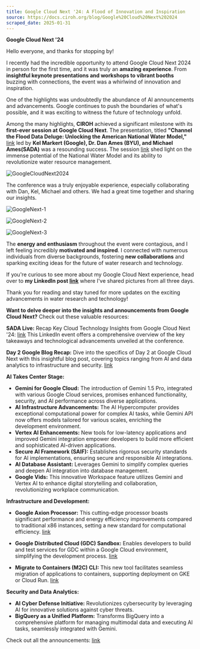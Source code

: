 ```yaml
---
title: Google Cloud Next '24: A Flood of Innovation and Inspiration
source: https://docs.ciroh.org/blog/Google%20Cloud%20Next%202024
scraped_date: 2025-01-31
---
```


**Google Cloud Next '24**

Hello everyone, and thanks for stopping by!

I recently had the incredible opportunity to attend Google Cloud Next 2024 in person for the first time, and it was truly an **amazing experience**. From **insightful keynote presentations and workshops to vibrant booths** buzzing with connections, the event was a whirlwind of innovation and inspiration.

One of the highlights was undoubtedly the abundance of AI announcements and advancements. Google continues to push the boundaries of what's possible, and it was exciting to witness the future of technology unfold.

Among the many highlights, **CIROH** achieved a significant milestone with its **first-ever session at Google Cloud Next**. The presentation, titled **"Channel the Flood Data Deluge: Unlocking the American National Water Model,"** [link](https://cloud.withgoogle.com/next/session-library?session=DEV209&utm_source=copylink&utm_medium=unpaidsoc&utm_campaign=FY24-Q2-global-ENDM33-physicalevent-er-next-2024-mc&utm_content=next-homepage-social-share&utm_term=-#all%3E) led by **Kel Markert (Google), Dr. Dan Ames (BYU), and Michael Ames(SADA)** was a resounding success. The session [link](https://assets.swoogo.com/uploads/3771985-6615e3b5da2cf.pdf) shed light on the immense potential of the National Water Model and its ability to revolutionize water resource management.

![GoogleCloudNext2024](https://docs.ciroh.org/img/blog/2024-04-gcn/GoogleCloudNext2024.png)

The conference was a truly enjoyable experience, especially collaborating with Dan, Kel, Michael and others. We had a great time together and sharing our insights.

![GoogleNext-1](https://docs.ciroh.org/img/blog/2024-04-gcn/googlenext-1.jpeg)

![GoogleNext-2](https://docs.ciroh.org/img/blog/2024-04-gcn/googlenext-2.jpeg)

![GoogleNext-3](https://docs.ciroh.org/img/blog/2024-04-gcn/googlenext-3.jpeg)

The **energy and enthusiasm** throughout the event were contagious, and I left feeling incredibly **motivated and inspired**. I connected with numerous individuals from diverse backgrounds, fostering **new collaborations** and sparking exciting ideas for the future of water research and technology.

If you're curious to see more about my Google Cloud Next experience, head over to **my LinkedIn post [link](https://www.linkedin.com/in/arpita0911patel/)** where I've shared pictures from all three days.

Thank you for reading and stay tuned for more updates on the exciting advancements in water research and technology!

**Want to delve deeper into the insights and announcements from Google Cloud Next?** Check out these valuable resources:

**SADA Live:** Recap Key Cloud Technology Insights from Google Cloud Next '24: [link](https://www.linkedin.com/events/sadalive-recapkeycloudtechnolog7181342146724073472/)
This LinkedIn event offers a comprehensive overview of the key takeaways and technological advancements unveiled at the conference.

**Day 2 Google Blog Recap:** Dive into the specifics of Day 2 at Google Cloud Next with this insightful blog post, covering topics ranging from AI and data analytics to infrastructure and security. [link](https://cloud.google.com/blog/topics/google-cloud-next/next24-day-2-recap?utm_source=linkedin&utm_medium=unpaidsoc&utm_campaign=fy24q1-googlecloud-blog-ai-in_feed-no-brand-global&utm_content=-&utm_term=-)

**AI Takes Center Stage:**

- **Gemini for Google Cloud:** The introduction of Gemini 1.5 Pro, integrated with various Google Cloud services, promises enhanced functionality, security, and AI performance across diverse applications.
- **AI Infrastructure Advancements:** The AI Hypercomputer provides exceptional computational power for complex AI tasks, while Gemini API now offers models tailored for various scales, enriching the development environment.
- **Vertex AI Enhancements:** New tools for low-latency applications and improved Gemini integration empower developers to build more efficient and sophisticated AI-driven applications.
- **Secure AI Framework (SAIF):** Establishes rigorous security standards for AI implementations, ensuring secure and responsible AI integrations.
- **AI Database Assistant:** Leverages Gemini to simplify complex queries and deepen AI integration into database management.
- **Google Vids:** This innovative Workspace feature utilizes Gemini and Vertex AI to enhance digital storytelling and collaboration, revolutionizing workplace communication.

**Infrastructure and Development:**

- **Google Axion Processor:** This cutting-edge processor boasts significant performance and energy efficiency improvements compared to traditional x86 instances, setting a new standard for computational efficiency.
[link](https://lnkd.in/g544-Tdt)

- **Google Distributed Cloud (GDC) Sandbox:** Enables developers to build and test services for GDC within a Google Cloud environment, simplifying the development process.
[link](https://lnkd.in/gcDBFt4t)

- **Migrate to Containers (M2C) CLI:** This new tool facilitates seamless migration of applications to containers, supporting deployment on GKE or Cloud Run.
[link](https://lnkd.in/gz_AmHCY)


**Security and Data Analytics:**

- **AI Cyber Defense Initiative:** Revolutionizes cybersecurity by leveraging AI for innovative solutions against cyber threats.
- **BigQuery as a Unified Platform:** Transforms BigQuery into a comprehensive platform for managing multimodal data and executing AI tasks, seamlessly integrated with Gemini.

Check out all the announcements: [link](https://lnkd.in/gNGYrg44)